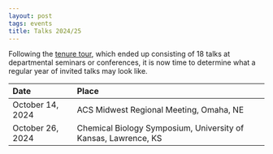 ```yaml
---
layout: post
tags: events
title: Talks 2024/25
---
```

Following the [tenure tour](/2023/09/09/Tenure-tour.html), which ended up consisting of 18 talks at departmental seminars or conferences, it is now time to determine what a regular year of invited talks may look like. 

| Date | Place |
| :---   | :--- |
| October 14, 2024 | ACS Midwest Regional Meeting, Omaha, NE |
| October 26, 2024 | Chemical Biology Symposium, University of Kansas, Lawrence, KS |
